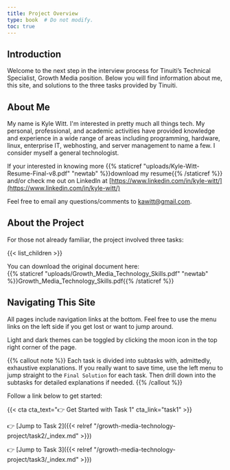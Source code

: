 ```yaml
---
title: Project Overview
type: book  # Do not modify.
toc: true
---
```


## Introduction

Welcome to the next step in the interview process for Tinuiti’s Technical Specialist, Growth Media position. Below you
will find information about me, this site, and solutions to the three tasks provided by Tinuiti.  

## About Me

My name is Kyle Witt. I'm interested in pretty much all things tech. My personal, professional, and academic activities have provided knowledge and experience in a wide range of areas including programming, hardware, linux, enterprise IT, webhosting, and server management to name a few. I consider myself a general technologist. 

If your interested in knowing more {{% staticref "uploads/Kyle-Witt-Resume-Final-v8.pdf" "newtab" %}}download my resume{{% /staticref %}} and/or check me out on LinkedIn at [https://www.linkedin.com/in/kyle-witt/](https://www.linkedin.com/in/kyle-witt/)

Feel free to email any questions/comments to <a href="mailto:kawitt@gmail.com">kawitt@gmail.com</a>.

## About the Project

For those not already familiar, the project involved three tasks:

{{< list_children >}}

You can download the original document here:  
{{% staticref "uploads/Growth_Media_Technology_Skills.pdf" "newtab" %}}Growth_Media_Technology_Skills.pdf{{% /staticref %}}

## Navigating This Site

All pages include navigation links at the bottom. Feel free to use the menu links on the left side if you get lost or want to jump around. 

Light and dark themes can be toggled by clicking the moon icon in the top right corner of the page.

{{% callout note %}}
Each task is divided into subtasks with, admittedly, exhaustive explanations. If you really want to save time, use the left menu to jump straight to the `Final Solution` for each task. Then drill down into the subtasks for detailed explanations if needed.
{{% /callout %}}

Follow a link below to get started:

{{< cta cta_text="👉 Get Started with Task 1" cta_link="task1" >}}

:point_right: [Jump to Task 2]({{< relref "/growth-media-technology-project/task2/_index.md" >}})  

:point_right: [Jump to Task 3]({{< relref "/growth-media-technology-project/task3/_index.md" >}})
